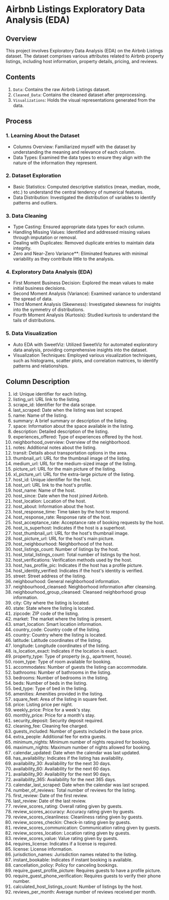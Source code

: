 
# Airbnb Listings Exploratory Data Analysis (EDA)

## Overview

This project involves Exploratory Data Analysis (EDA) on the Airbnb Listings dataset. The dataset comprises various attributes related to Airbnb property listings, including host information, property details, pricing, and reviews.

## Contents

1. `Data`: Contains the raw Airbnb Listings dataset.
2. `Cleaned_Data`: Contains the cleaned dataset after preprocessing.
3. `Visualizations`: Holds the visual representations generated from the data.

## Process

### 1. Learning About the Dataset

- Columns Overview: Familiarized myself with the dataset by understanding the meaning and relevance of each column.
- Data Types: Examined the data types to ensure they align with the nature of the information they represent.

### 2. Dataset Exploration

- Basic Statistics: Computed descriptive statistics (mean, median, mode, etc.) to understand the central tendency of numerical features.
- Data Distribution: Investigated the distribution of variables to identify patterns and outliers.

### 3. Data Cleaning

- Type Casting: Ensured appropriate data types for each column.
- Handling Missing Values: Identified and addressed missing values through imputation or removal.
- Dealing with Duplicates: Removed duplicate entries to maintain data integrity.
- Zero and Near-Zero Variance**: Eliminated features with minimal variability as they contribute little to the analysis.

### 4. Exploratory Data Analysis (EDA)

- First Moment Business Decision: Explored the mean values to make initial business decisions.
- Second Moment Analysis (Variance): Examined variance to understand the spread of data.
- Third Moment Analysis (Skewness): Investigated skewness for insights into the symmetry of distributions.
- Fourth Moment Analysis (Kurtosis): Studied kurtosis to understand the tails of distributions.

### 5. Data Visualization

- Auto EDA with SweetViz: Utilized SweetViz for automated exploratory data analysis, providing comprehensive insights into the dataset.
- Visualization Techniques: Employed various visualization techniques, such as histograms, scatter plots, and correlation matrices, to identify patterns and relationships.


## Column Description

1. id: Unique identifier for each listing.
2. listing_url: URL link to the listing.
3. scrape_id: Identifier for the data scrape.
4. last_scraped: Date when the listing was last scraped.
5. name: Name of the listing.
6. summary: A brief summary or description of the listing.
7. space: Information about the space available in the listing.
8. description: Detailed description of the listing.
9. experiences_offered: Type of experiences offered by the host.
10. neighborhood_overview: Overview of the neighborhood.
11. notes: Additional notes about the listing.
12. transit: Details about transportation options in the area.
13. thumbnail_url: URL for the thumbnail image of the listing.
14. medium_url: URL for the medium-sized image of the listing.
15. picture_url: URL for the main picture of the listing.
16. xl_picture_url: URL for the extra-large picture of the listing.
17. host_id: Unique identifier for the host.
18. host_url: URL link to the host's profile.
19. host_name: Name of the host.
20. host_since: Date when the host joined Airbnb.
21. host_location: Location of the host.
22. host_about: Information about the host.
23. host_response_time: Time taken by the host to respond.
24. host_response_rate: Response rate of the host.
25. host_acceptance_rate: Acceptance rate of booking requests by the host.
26. host_is_superhost: Indicates if the host is a superhost.
27. host_thumbnail_url: URL for the host's thumbnail image.
28. host_picture_url: URL for the host's main picture.
29. host_neighbourhood: Neighborhood of the host.
30. host_listings_count: Number of listings by the host.
31. host_total_listings_count: Total number of listings by the host.
32. host_verifications: Verification methods used by the host.
33. host_has_profile_pic: Indicates if the host has a profile picture.
34. host_identity_verified: Indicates if the host's identity is verified.
35. street: Street address of the listing.
36. neighbourhood: General neighborhood information.
37. neighbourhood_cleansed: Neighborhood information after cleansing.
38. neighbourhood_group_cleansed: Cleansed neighborhood group information.
39. city: City where the listing is located.
40. state: State where the listing is located.
41. zipcode: ZIP code of the listing.
42. market: The market where the listing is present.
43. smart_location: Smart location information.
44. country_code: Country code of the listing.
45. country: Country where the listing is located.
46. latitude: Latitude coordinates of the listing.
47. longitude: Longitude coordinates of the listing.
48. is_location_exact: Indicates if the location is exact.
49. property_type: Type of property (e.g., apartment, house).
50. room_type: Type of room available for booking.
51. accommodates: Number of guests the listing can accommodate.
52. bathrooms: Number of bathrooms in the listing.
53. bedrooms: Number of bedrooms in the listing.
54. beds: Number of beds in the listing.
55. bed_type: Type of bed in the listing.
56. amenities: Amenities provided in the listing.
57. square_feet: Area of the listing in square feet.
58. price: Listing price per night.
59. weekly_price: Price for a week's stay.
60. monthly_price: Price for a month's stay.
61. security_deposit: Security deposit required.
62. cleaning_fee: Cleaning fee charged.
63. guests_included: Number of guests included in the base price.
64. extra_people: Additional fee for extra guests.
65. minimum_nights: Minimum number of nights required for booking.
66. maximum_nights: Maximum number of nights allowed for booking.
67. calendar_updated: Date when the calendar was last updated.
68. has_availability: Indicates if the listing has availability.
69. availability_30: Availability for the next 30 days.
70. availability_60: Availability for the next 60 days.
71. availability_90: Availability for the next 90 days.
72. availability_365: Availability for the next 365 days.
73. calendar_last_scraped: Date when the calendar was last scraped.
74. number_of_reviews: Total number of reviews for the listing.
75. first_review: Date of the first review.
76. last_review: Date of the last review.
77. review_scores_rating: Overall rating given by guests.
78. review_scores_accuracy: Accuracy rating given by guests.
79. review_scores_cleanliness: Cleanliness rating given by guests.
80. review_scores_checkin: Check-in rating given by guests.
81. review_scores_communication: Communication rating given by guests.
82. review_scores_location: Location rating given by guests.
83. review_scores_value: Value rating given by guests.
84. requires_license: Indicates if a license is required.
85. license: License information.
86. jurisdiction_names: Jurisdiction names related to the listing.
87. instant_bookable: Indicates if instant booking is available.
88. cancellation_policy: Policy for canceling bookings.
89. require_guest_profile_picture: Requires guests to have a profile picture.
90. require_guest_phone_verification: Requires guests to verify their phone number.
91. calculated_host_listings_count: Number of listings by the host.
92. reviews_per_month: Average number of reviews received per month.


